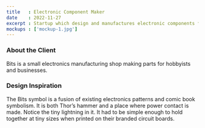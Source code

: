 ```yaml
---
title   : Electronic Component Maker
date    : 2022-11-27
excerpt : Startup which design and manufactures electronic components for hobbyists.
mockups : ['mockup-1.jpg'] 
---
```


### About the Client

Bits is a small electronics manufacturing shop making parts for hobbyists and businesses.

### Design Inspiration

The Bits symbol is a fusion of existing electronics patterns and comic book symbolism. It is both Thor’s hammer and a place where power contact is made. Notice the tiny lightning in it. It had to be simple enough to hold together at tiny sizes when printed on their branded circuit boards.

